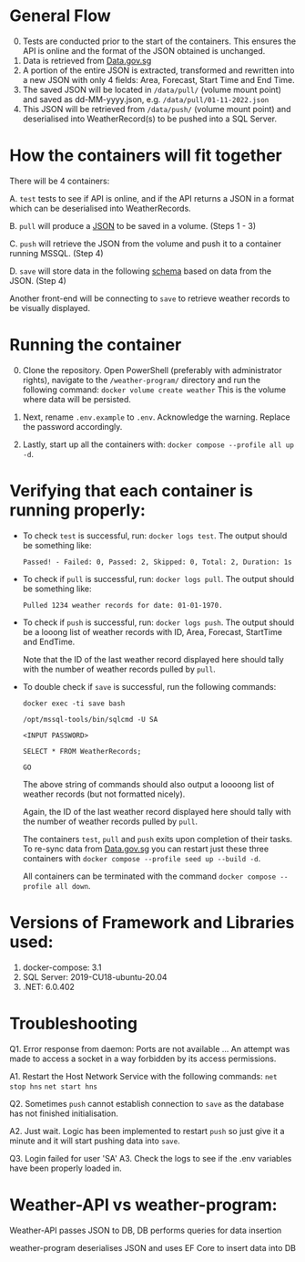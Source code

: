 # General Flow
0. Tests are conducted prior to the start of the containers. This ensures the API is online and the format of the JSON obtained is unchanged.
1. Data is retrieved from [Data.gov.sg](https://data.gov.sg/dataset/weather-forecast)
2. A portion of the entire JSON is extracted, transformed and rewritten into a new JSON with only 4 fields: Area, Forecast, Start Time and End Time.
3. The saved JSON will be located in `/data/pull/` (volume mount point) and saved as dd-MM-yyyy.json, e.g. `/data/pull/01-11-2022.json`
4. This JSON will be retrieved from `/data/push/` (volume mount point) and deserialised into WeatherRecord(s) to be pushed into a SQL Server.

# How the containers will fit together
There will be 4 containers:

A. `test` tests to see if API is online, and if the API returns a JSON in a format which can be deserialised into WeatherRecords.

B. `pull` will produce a [JSON](https://github.com/vms3-demo-purpose/weather-program/files/9934735/01-11-2022.json.txt)
to be saved in a volume. (Steps 1 - 3)

C. `push` will retrieve the JSON from the volume and push it to a container running MSSQL. (Step 4)

D. `save` will store data in the following [schema](https://github.com/vms3-demo-purpose/weather-program/files/9934736/CREATE_TABLE.sql.txt) based on data from the JSON. (Step 4)

Another front-end will be connecting to `save` to retrieve weather records to be visually displayed. 

# Running the container
0. Clone the repository. Open PowerShell (preferably with administrator rights), navigate to the `/weather-program/` directory and run the following command: `docker volume create weather` This is the volume where data will be persisted. 

1. Next, rename `.env.example` to `.env`. Acknowledge the warning. Replace the password accordingly.

2. Lastly, start up all the containers with: `docker compose --profile all up -d`.

# Verifying that each container is running properly:

* To check `test` is successful, run: `docker logs test`.  The output should be something like:

  `Passed! - Failed: 0, Passed: 2, Skipped: 0, Total: 2, Duration: 1s`

* To check if `pull` is successful, run: `docker logs pull`. The output should be something like:

  `Pulled 1234 weather records for date: 01-01-1970.`

* To check if `push` is successful, run: `docker logs push`. The output should be a looong list of weather records with ID, Area, Forecast, StartTime and EndTime.  
       
  Note that the ID of the last weather record displayed here should tally with the number of weather records pulled by `pull`.

* To double check if `save` is successful, run the following commands:

  `docker exec -ti save bash`

  `/opt/mssql-tools/bin/sqlcmd -U SA`

  `<INPUT PASSWORD>`

  `SELECT * FROM WeatherRecords;`

  `GO`

  The above string of commands should also output a loooong list of weather records (but not formatted nicely). 
       
  Again, the ID of the last weather record displayed here should tally with the number of weather records pulled by `pull`.
  
  The containers `test`, `pull` and `push` exits upon completion of their tasks. To re-sync data from [Data.gov.sg](https://data.gov.sg/dataset/weather-forecast) you can restart just these three containers with `docker compose --profile seed up --build -d`.
  
  All containers can be terminated with the command `docker compose --profile all down`.

# Versions of Framework and Libraries used:
1. docker-compose: 3.1
2. SQL Server: 2019-CU18-ubuntu-20.04
3. .NET: 6.0.402

# Troubleshooting
Q1. Error response from daemon: Ports are not available ... An attempt was made to access a socket in a way forbidden by its access permissions.

A1. Restart the Host Network Service with the following commands:   `net stop hns` `net start hns`

Q2. Sometimes `push` cannot establish connection to `save` as the database has not finished initialisation. 

A2. Just wait. Logic has been implemented to restart `push` so just give it a minute and it will start pushing data into `save`.

Q3. Login failed for user 'SA'
A3. Check the logs to see if the .env variables have been properly loaded in.

# Weather-API vs weather-program:
Weather-API passes JSON to DB, DB performs queries for data insertion

weather-program deserialises JSON and uses EF Core to insert data into DB
